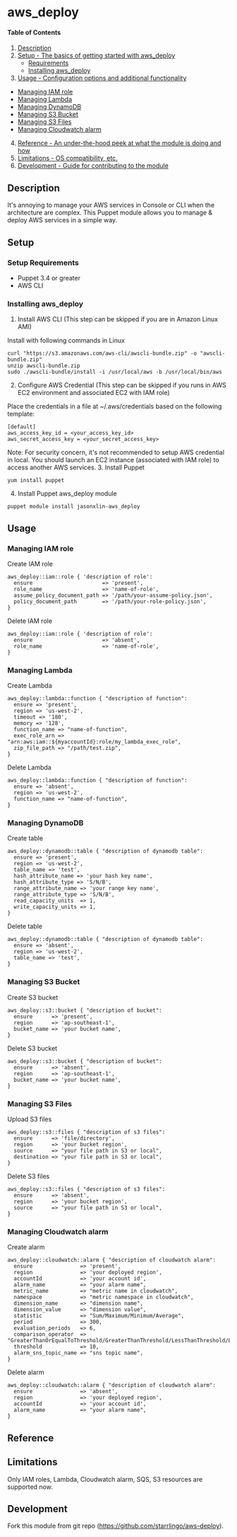 # aws_deploy

#### Table of Contents

1. [Description](#description)
2. [Setup - The basics of getting started with aws_deploy](#setup)
    * [Requirements](#setup-requirements)
    * [Installing aws_deploy](#installing-aws_deploy)
3. [Usage - Configuration options and additional functionality](#usage)
  * [Managing IAM role](#managing-iam-role)
  * [Managing Lambda](#managing-lambda)
  * [Managing DynamoDB](#managing-dynamodb)
  * [Managing S3 Bucket](#managing-s3-bucket)
  * [Managing S3 Files](#managing-s3-files)
  * [Managing Cloudwatch alarm](#managing-cloudwatch-alarm)
4. [Reference - An under-the-hood peek at what the module is doing and how](#reference)
5. [Limitations - OS compatibility, etc.](#limitations)
6. [Development - Guide for contributing to the module](#development)

## Description

It's annoying to manage your AWS services in Console or CLI when the architecture are complex. 
This Puppet module allows you to manage & deploy AWS services in a simple way.

## Setup

### Setup Requirements

* Puppet 3.4 or greater
* AWS CLI

### Installing aws_deploy

1. Install AWS CLI (This step can be skipped if you are in Amazon Linux AMI)
  
  Install with following commands in Linux

  ~~~
  curl "https://s3.amazonaws.com/aws-cli/awscli-bundle.zip" -o "awscli-bundle.zip"
  unzip awscli-bundle.zip
  sudo ./awscli-bundle/install -i /usr/local/aws -b /usr/local/bin/aws
  ~~~
2. Configure AWS Credential (This step can be skipped if you runs in AWS EC2 environment and associated EC2 with IAM role)
  
  Place the credentials in a file at ~/.aws/credentials based on the following template:

  ~~~
  [default]
  aws_access_key_id = <your_access_key_id>
  aws_secret_access_key = <your_secret_access_key>
  ~~~
Note: For security concern, it's not recommended to setup AWS credential in local. 
You should launch an EC2 instance (associated with IAM role) to access another AWS services.
3. Install Puppet

  ~~~
  yum install puppet
  ~~~
  
4. Install Puppet aws_deploy module
  
  ~~~
  puppet module install jasonxlin-aws_deploy
  ~~~
  
## Usage
### Managing IAM role
Create IAM role
~~~
aws_deploy::iam::role { 'description of role':
  ensure                      => 'present',
  role_name                   => 'name-of-role',
  assume_policy_document_path => '/path/your-assume-policy.json',
  policy_document_path        => '/path/your-role-policy.json',
}
~~~
Delete IAM role
~~~
aws_deploy::iam::role { 'description of role':
  ensure                      => 'absent',
  role_name                   => 'name-of-role',
}
~~~

### Managing Lambda
Create Lambda
~~~
aws_deploy::lambda::function { "description of function":
  ensure => 'present',
  region => 'us-west-2',
  timeout => '180',
  memory => '128',
  function_name => "name-of-function",
  exec_role_arn => "arn:aws:iam::${myaccountId}:role/my_lambda_exec_role",
  zip_file_path => "/path/test.zip",
}
~~~
Delete Lambda
~~~
aws_deploy::lambda::function { "description of function":
  ensure => 'absent',
  region => 'us-west-2',
  function_name => "name-of-function",
}
~~~

### Managing DynamoDB
Create table
~~~
aws_deploy::dynamodb::table { "description of dynamodb table":
  ensure => 'present',
  region => 'us-west-2',
  table_name => 'test',
  hash_attribute_name => 'your hash key name',
  hash_attribute_type => 'S/N/B',
  range_attribute_name => 'your range key name',
  range_attribute_type => 'S/N/B',
  read_capacity_units  => 1,
  write_capacity_units => 1,
}
~~~
Delete table
~~~
aws_deploy::dynamodb::table { "description of dynamodb table":
  ensure => 'absent',
  region => 'us-west-2',
  table_name => 'test',
}
~~~

### Managing S3 Bucket
Create S3 bucket
~~~
aws_deploy::s3::bucket { "description of bucket":
  ensure      => 'present',
  region      => 'ap-southeast-1',
  bucket_name => 'your bucket name',
}
~~~
Delete S3 bucket
~~~
aws_deploy::s3::bucket { "description of bucket":
  ensure      => 'absent',
  region      => 'ap-southeast-1',
  bucket_name => 'your bucket name',
}
~~~

### Managing S3 Files
Upload S3 files
~~~
aws_deploy::s3::files { "description of s3 files":
  ensure      => 'file/directory',
  region      => 'your bucket region',
  source      => "your file path in S3 or local",
  destination => "your file path in S3 or local",
}
~~~
Delete S3 files
~~~
aws_deploy::s3::files { "description of s3 files":
  ensure      => 'absent',
  region      => 'your bucket region',
  source      => "your file path in S3 or local",
}
~~~

### Managing Cloudwatch alarm
Create alarm
~~~
aws_deploy::cloudwatch::alarm { "description of cloudwatch alarm":
  ensure               => 'present',
  region               => 'your deployed region',
  accountId            => 'your account id',
  alarm_name           => "your alarm name",
  metric_name          => "metric name in cloudwatch",
  namespace            => "metric namespace in cloudwatch",
  dimension_name       => "dimension name",
  dimension_value      => "dimension value",
  statistic            => "Sum/Maximum/Minimum/Average",
  period               => 300,
  evaluation_periods   => 6,
  comparison_operator  => "GreaterThanOrEqualToThreshold/GreaterThanThreshold/LessThanThreshold/LessThanOrEqualToThreshold",
  threshold            => 10,
  alarm_sns_topic_name => "sns topic name",
}
~~~
Delete alarm
~~~
aws_deploy::cloudwatch::alarm { "description of cloudwatch alarm":
  ensure               => 'absent',
  region               => 'your deployed region',
  accountId            => 'your account id',
  alarm_name           => "your alarm name",
}
~~~

## Reference


## Limitations
Only IAM roles, Lambda, Cloudwatch alarm, SQS, S3 resources are supported now.

## Development

Fork this module from git repo (https://github.com/starrlingo/aws-deploy).
